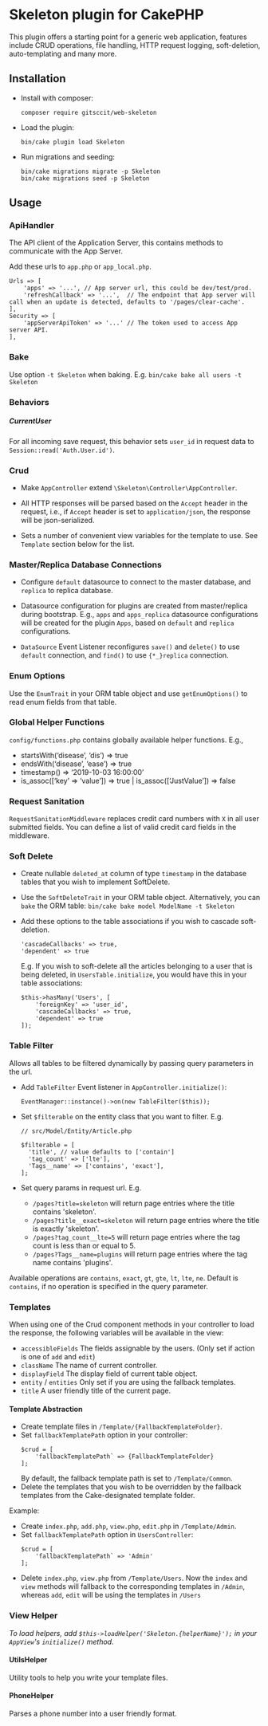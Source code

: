 # Skeleton plugin for CakePHP

This plugin offers a starting point for a generic web application, features
include CRUD operations, file handling, HTTP request logging, soft-deletion, auto-templating and many more.

## Installation

* Install with composer:
  ```
  composer require gitsccit/web-skeleton
  ```

* Load the plugin:
  ```
  bin/cake plugin load Skeleton
  ```

* Run migrations and seeding: 

  ```
  bin/cake migrations migrate -p Skeleton
  bin/cake migrations seed -p Skeleton
  ```

## Usage

### ApiHandler
The API client of the Application Server, this contains methods to communicate with the App Server.

Add these urls to `app.php` or `app_local.php`.
  ```
  Urls => [
      'apps' => '...', // App server url, this could be dev/test/prod.
      'refreshCallback' => '...',  // The endpoint that App server will call when an update is detected, defaults to '/pages/clear-cache'.
  ],
  Security => [
      'appServerApiToken' => '...' // The token used to access App server API.
  ],
  ```

### Bake

Use option `-t Skeleton` when baking. E.g.
`bin/cake bake all users -t Skeleton`

### Behaviors

##### CurrentUser
For all incoming save request, this behavior sets `user_id` in request data to `Session::read('Auth.User.id')`.

### Crud
* Make `AppController` extend `\Skeleton\Controller\AppController`.

* All HTTP responses will be parsed based on the `Accept` header in the request, i.e., if `Accept` header 
  is set to `application/json`, the response will be json-serialized.

* Sets a number of convenient view variables for the template to use. See `Template` section below for the list.

### Master/Replica Database Connections
* Configure `default` datasource to connect to the master database, and `replica` to replica database.

* Datasource configuration for plugins are created from master/replica during bootstrap. 
  E.g., `apps` and `apps_replica` datasource configurations will be created for the plugin `Apps`,
  based on `default` and `replica` configurations.

* `DataSource` Event Listener reconfigures `save()` and `delete()` to use `default` connection, 
  and `find()` to use `{*_}replica` connection.

### Enum Options
Use the `EnumTrait` in your ORM table object and use `getEnumOptions()` to read enum fields
from that table.

### Global Helper Functions
`config/functions.php` contains globally available helper functions. E.g.,
* startsWith(‘disease’, ‘dis’) => true
* endsWith(‘disease’, ‘ease’) => true
* timestamp() => ‘2019-10-03 16:00:00’
* is_assoc(\[‘key’ => ‘value’]) => true | is_assoc(\[‘JustValue’]) => false

### Request Sanitation
`RequestSanitationMiddleware` replaces credit card numbers with `X` in all user submitted fields.
You can define a list of valid credit card fields in the middleware.

### Soft Delete

* Create nullable `deleted_at` column of type `timestamp` in the database tables that you wish to implement SoftDelete.
* Use the `SoftDeleteTrait` in your ORM table object. 
  Alternatively, you can `bake` the ORM table: ```bin/cake bake model ModelName -t Skeleton```
* Add these options to the table associations if you wish to cascade soft-deletion.
  ```
  'cascadeCallbacks' => true,
  'dependent' => true
  ```
  
  E.g. If you wish to soft-delete all the articles belonging to a user that is being deleted,
  in  `UsersTable.initialize`, you would have this in your table associations:
  ```
  $this->hasMany('Users', [
      'foreignKey' => 'user_id',
      'cascadeCallbacks' => true,
      'dependent' => true
  ]);
  ```

### Table Filter

Allows all tables to be filtered dynamically by passing query parameters in the url.

* Add `TableFilter` Event listener in `AppController.initialize()`:
   ```
  EventManager::instance()->on(new TableFilter($this));
  ```

* Set `$filterable` on the entity class that you want to filter. E.g.
  ```
  // src/Model/Entity/Article.php
  
  $filterable = [
    'title', // value defaults to ['contain']
    'tag_count' => ['lte'],
    'Tags__name' => ['contains', 'exact'],
  ];
  ```
* Set query params in request url. E.g. 
  * `/pages?title=skeleton` will return page entries where the title contains 'skeleton'. 
  * `/pages?title__exact=skeleton` will return page entries where the title is exactly 'skeleton'. 
  * `/pages?tag_count__lte=5` will return page entries where the tag count is less than or equal to 5. 
  * `/pages?Tags__name=plugins` will return page entries where the tag name contains 'plugins'. 

Available operations are `contains`, `exact`, `gt`, `gte`, `lt`, `lte`, `ne`. 
Default is `contains`, if no operation is specified in the query parameter.

### Templates
When using one of the Crud component methods in your controller to load the response,
the following variables will be available in the view:

* `accessibleFields` The fields assignable by the users. (Only set if action is one of `add` and `edit`) 
* `className` The name of current controller.
* `displayField` The display field of current table object.
* `entity` / `entities` Only set if you are using the fallback templates.
* `title` A user friendly title of the current page.

#### Template Abstraction
* Create template files in `/Template/{FallbackTemplateFolder}`. 
* Set `fallbackTemplatePath` option in your controller:
    ```
    $crud = [
        'fallbackTemplatePath` => {FallbackTemplateFolder}
    ];
    ```
    By default, the fallback template path is set to `/Template/Common`.
* Delete the templates that you wish to be overridden by the fallback templates from
the Cake-designated template folder. 

Example:
* Create `index.php`, `add.php`, `view.php`, `edit.php` in `/Template/Admin`.
* Set `fallbackTemplatePath` option in `UsersController`:
    ```
    $crud = [
        'fallbackTemplatePath` => 'Admin'
    ];
    ```
* Delete `index.php`, `view.php` from `/Template/Users`. 
Now the `index` and `view` methods will fallback to the corresponding templates in `/Admin`,
whereas `add`, `edit` will be using the templates in `/Users`

### View Helper

*To load helpers, add `$this->loadHelper('Skeleton.{helperName}');` in your `AppView`'s `initialize()` method.*

#### UtilsHelper
Utility tools to help you write your template files.

#### PhoneHelper
Parses a phone number into a user friendly format.
